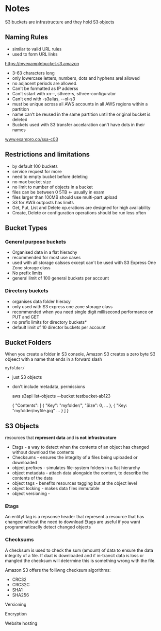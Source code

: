 # Notes

S3 buckets are infrastructure and they hold S3 objects

## Naming Rules

- similar to valid URL rules
- used to form URL links

https://myexamplebucket.s3.amazon

- 3-63 characters long
- only lowercase letters, numbers, dots and hyphens arel allowed
- no adjacent periods are allowed.
- Can't be formatted as IP adderss
- Can't sstart with xn--, sthree-s, sthree-configurator
- Can't end with -s3alias, --ol-s3
- must be unique across all AWS accounts in all AWS regions within a partition
- name can't be reused in the same partition until the original bucket is deleted
- Buckets used with S3 transfer accelaration can't have dots in their names

www.exampro.co/ssa-c03


## Restrictions and limitations

- by default 100 buckets
- service request for more
- need to empty bucket before deleting
- no max bucket size
- no limit to number of objects in a bucket
- files can be between 0 5TB <- usually in exam
- files larger than 100MB should use multi-part upload
- S3 for AWS outposts has limits
- Get, Put, List and Delete op.erations are designed for high availability
- Create, Delete or configuration operations should be run less often

## Bucket Types

### General purpose buckets
- Organised data in a flat hierachy
- recommended for most use cases
- used with all storage calsses except can't be used with S3 Express One Zone storage class
- No prefix limits
- general limit of 100 general buckets per account 

### Directory buckets
- organises data folder hieracy
- only used with S3 express one zone storage class
- recommended when you need single digit millisecond performance on PUT and GET
- no prefix limits for directory buckets* 
- default limit of 10 director buckets per account


## Bucket Folders

When you create a folder in S3 console, Amazon S3 creates a zero byte S3 objeect with a name that ends in a forward slash

    myfolder/

- just S3 objects
- don't include metadata, permissions

    aws s3api list-objects --bucket testbucket-ab123

    {
        "Contents": [
            {
                "Key": "myfolder/",
                "Size": 0,
                ...
            },
            {
                "Key: "myfolder/myfile.jpg"
                ...
            }
        ]
    }

## S3 Objects

resources that **represent data** and __is not infrastructure__ 

- Etags - a way to detect when the contents of an object has changed without download the contents
- Checksums - ensures the integrity of a files being uploaded or downloaded
- object prefixes - simulates file-system folders in a flat hierarchy
- object metadata - attach data alongside the content, to describe the contents of the data
- object tags - benefits resources tagging but at the object level
- object locking - makes data files immutable
- object versioning - 

### Etags

An entityt tag is a repsonse header that represent a resource that has changed without the need to download
Etags are useful if you want programmaticaclly detect changed objects


### Checksums 

A checksum is used to check the sum (amount) of data to ensure the data integrity of a file.
If daat is downloaded and if in-transit data is loss or mangled the checksum will determine this is something wrong with the file.

Amazon S3 offers the folliwng checksum algorithms:

 - CRC32
 - CRC32C
 - SHA1
 - SHA256

Versioning


Encryption


Website hosting